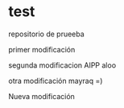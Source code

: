 # test
repositorio de prueeba

primer modificación

segunda modificacion AIPP
aloo

otra modificación
mayraq =)

Nueva modificación
